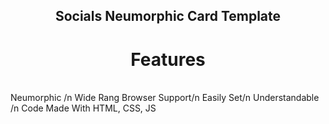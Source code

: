 <div align="center">

## Socials Neumorphic Card Template

# Features

</div>
<dive align="center">
<br>Neumorphic /n Wide Rang Browser Support/n Easily Set/n Understandable /n Code Made With HTML, CSS, JS</br>
</div>